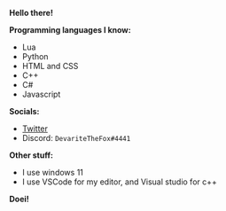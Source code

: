 <b>Hello there!</b>

<b>Programming languages I know:</b>
<ul>
	<li>Lua</li>
	<li>Python</li>
	<li>HTML and CSS</li>
	<li>C++</li>
	<li>C#</li>
	<li>Javascript</li>
</ul>
<b>Socials:</b>
<ul>
	<li><a href="https://twitter.com/DevariteTheFox">Twitter</a></li>
	<li>Discord: <code>DevariteTheFox#4441</code></li>
</ul>
<b>Other stuff:</b>
<ul>
	<li>I use windows 11</li>
	<li>I use VSCode for my editor, and Visual studio for c++</li>
</ul>

<b>Doei!</b>
